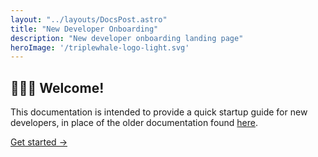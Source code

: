 ```yaml
---
layout: "../layouts/DocsPost.astro"
title: "New Developer Onboarding"
description: "New developer onboarding landing page"
heroImage: '/triplewhale-logo-light.svg'
---
```


<style>
  time, .toc { display: none !important }
</style>

## 🐳🐳🐳 Welcome!

This documentation is intended to provide a quick startup guide for new developers, in place of the older documentation found [here](https://docs.google.com/document/d/1FxmH7eIDj0x3-BvxqiavkDCKvpjidL0aLaGz4Ray_dY/edit#).

[Get started &rarr;](/docs)